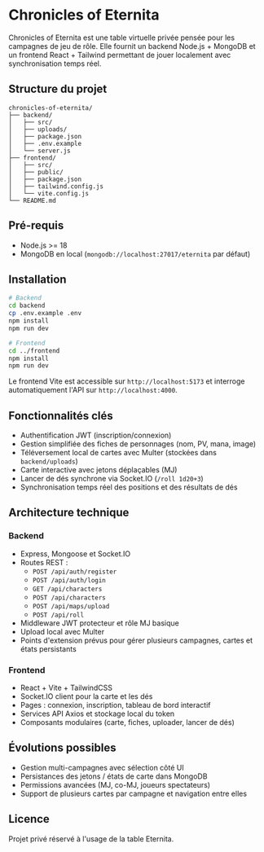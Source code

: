# Chronicles of Eternita

Chronicles of Eternita est une table virtuelle privée pensée pour les campagnes de jeu de rôle. Elle fournit un backend Node.js + MongoDB et un frontend React + Tailwind permettant de jouer localement avec synchronisation temps réel.

## Structure du projet

```
chronicles-of-eternita/
├── backend/
│   ├── src/
│   ├── uploads/
│   ├── package.json
│   ├── .env.example
│   └── server.js
├── frontend/
│   ├── src/
│   ├── public/
│   ├── package.json
│   ├── tailwind.config.js
│   └── vite.config.js
└── README.md
```

## Pré-requis

- Node.js >= 18
- MongoDB en local (`mongodb://localhost:27017/eternita` par défaut)

## Installation

```bash
# Backend
cd backend
cp .env.example .env
npm install
npm run dev

# Frontend
cd ../frontend
npm install
npm run dev
```

Le frontend Vite est accessible sur `http://localhost:5173` et interroge automatiquement l'API sur `http://localhost:4000`.

## Fonctionnalités clés

- Authentification JWT (inscription/connexion)
- Gestion simplifiée des fiches de personnages (nom, PV, mana, image)
- Téléversement local de cartes avec Multer (stockées dans `backend/uploads`)
- Carte interactive avec jetons déplaçables (MJ)
- Lancer de dés synchrone via Socket.IO (`/roll 1d20+3`)
- Synchronisation temps réel des positions et des résultats de dés

## Architecture technique

### Backend

- Express, Mongoose et Socket.IO
- Routes REST :
  - `POST /api/auth/register`
  - `POST /api/auth/login`
  - `GET /api/characters`
  - `POST /api/characters`
  - `POST /api/maps/upload`
  - `POST /api/roll`
- Middleware JWT protecteur et rôle MJ basique
- Upload local avec Multer
- Points d'extension prévus pour gérer plusieurs campagnes, cartes et états persistants

### Frontend

- React + Vite + TailwindCSS
- Socket.IO client pour la carte et les dés
- Pages : connexion, inscription, tableau de bord interactif
- Services API Axios et stockage local du token
- Composants modulaires (carte, fiches, uploader, lancer de dés)

## Évolutions possibles

- Gestion multi-campagnes avec sélection côté UI
- Persistances des jetons / états de carte dans MongoDB
- Permissions avancées (MJ, co-MJ, joueurs spectateurs)
- Support de plusieurs cartes par campagne et navigation entre elles

## Licence

Projet privé réservé à l'usage de la table Eternita.

